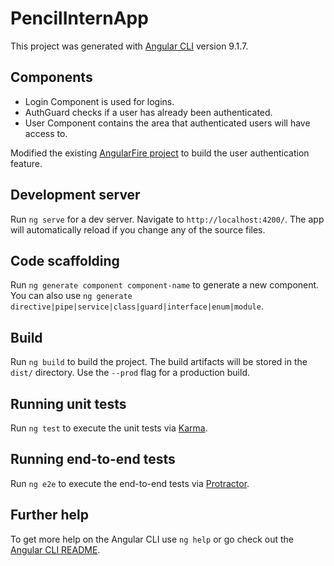 # PencilInternApp

This project was generated with [Angular CLI](https://github.com/angular/angular-cli) version 9.1.7.

## Components
- Login Component is used for logins.
- AuthGuard checks if a user has already been authenticated.
- User Component contains the area that authenticated users will have access to.

Modified the existing [AngularFire project](https://github.com/angulartemplates/firebase-authentication-with-angular-7) to build the user authentication feature.

## Development server

Run `ng serve` for a dev server. Navigate to `http://localhost:4200/`. The app will automatically reload if you change any of the source files.

## Code scaffolding

Run `ng generate component component-name` to generate a new component. You can also use `ng generate directive|pipe|service|class|guard|interface|enum|module`.

## Build

Run `ng build` to build the project. The build artifacts will be stored in the `dist/` directory. Use the `--prod` flag for a production build.

## Running unit tests

Run `ng test` to execute the unit tests via [Karma](https://karma-runner.github.io).

## Running end-to-end tests

Run `ng e2e` to execute the end-to-end tests via [Protractor](http://www.protractortest.org/).

## Further help

To get more help on the Angular CLI use `ng help` or go check out the [Angular CLI README](https://github.com/angular/angular-cli/blob/master/README.md).
